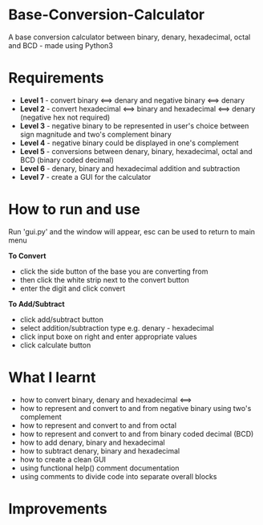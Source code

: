 # Base-Conversion-Calculator
A base conversion calculator between binary, denary, hexadecimal, octal and BCD - made using Python3

# Requirements
 - **Level 1** - convert binary <==> denary and negative binary <==> denary
 - **Level 2** - convert hexadecimal <==> binary and hexadecimal <==> denary (negative hex not required)
 - **Level 3** - negative binary to be represented in user's choice between sign magnitude and two's complement binary
 - **Level 4** - negative binary could be displayed in one's complement
 - **Level 5** - conversions between denary, binary, hexadecimal, octal and BCD (binary coded decimal)
 - **Level 6** - denary, binary and hexadecimal addition and subtraction
 - **Level 7** - create a GUI for the calculator

# How to run and use
Run 'gui.py' and the window will appear, esc can be used to return to main menu

**To Convert**
 - click the side button of the base you are converting from
 - then click the white strip next to the convert button
 - enter the digit and click convert

**To Add/Subtract**
 - click add/subtract button
 - select addition/subtraction type e.g. denary - hexadecimal
 - click input boxe on right and enter appropriate values
 - click calculate button


# What I learnt
 - how to convert binary, denary and hexadecimal <==>
 - how to represent and convert to and from negative binary using two's complement
 - how to represent and convert to and from octal
 - how to represent and convert to and from binary coded decimal (BCD)
 - how to add denary, binary and hexadecimal
 - how to subtract denary, binary and hexadecimal
 - how to create a clean GUI
 - using functional help() comment documentation
 - using comments to divide code into separate overall blocks

# Improvements
